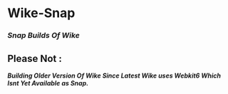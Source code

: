 # Wike-Snap
### _**Snap Builds Of Wike**_



## Please Not :
_**Building Older Version Of Wike Since Latest Wike uses Webkit6 Which Isnt Yet Available as Snap.**_
